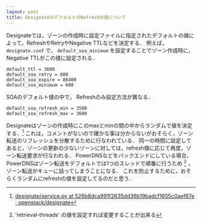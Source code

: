 ```yaml
---
layout: post
title: DesignateのデフォルトのRefreshの値について 
---
```


Designateでは，ゾーンの作成時に設定ファイルに指定されたデフォルトの値によって，RefreshやRetryやNegative TTLなどを決定する．
例えば， `designate.conf` で， `default_soa_minimum` を設定することでゾーン作成時に，Negative TTLがこの値に設定される．
```
default_ttl = 3600
default_soa_retry = 600
default_soa_expire = 86400
default_soa_minimum = 600
```

SOAのデフォルト値の中で， Refreshのみ設定方法が異なる．
```
default_soa_refresh_min = 3500
default_soa_refresh_max = 3600
```
Designateはゾーンの作成時にこのmaxとminの間の中からランダムで値を決定する．[^gen_refresh]
これは，コメントがないので確かな事は分からないがおそらく，ゾーン転送のリフレッシュを分散するために行なわれている．
同一の時間に設定してあると，ゾーンの更新の少ないゾーンに対しては，refresh値に応じて再度，ゾーン転送要求が行なわれる．
PowerDNSなどをバックエンドにしている場合，PowerDNSはゾーン転送をデフォルトでは1つのスレッドで順番に行うため [^pdns_zone_thread] ，ゾーン転送がキューに詰ってしまうことになる．
これを防止するために，おそらくランダムにrefreshの値を設定してるのだと思う．


[^gen_refresh]: [designate/service.py at 526b8dca991f2635dd36b19badcf1655c0aef67e · openstack/designate](https://github.com/openstack/designate/blob/526b8dca991f2635dd36b19badcf1655c0aef67e/designate/central/service.py#L823-L834)
[^pdns_zone_thread]: 'retrieval-threads' の値を設定すれば変更することが出来る
